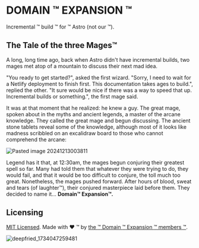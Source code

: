 # DOMAIN :tm: EXPANSION :tm:

Incremental :tm: build :tm: for :tm: Astro (not our :tm:).

## The Tale of the three Mages™️

A long, long time ago, back when Astro didn't have incremental builds, two mages met atop of a mountain to discuss their next mad idea. 

"You ready to get started?", asked the first wizard. 
"Sorry, I need to wait for a Netlify deployment to finish first. This documentation takes ages to build.", replied the other. 
"It sure would be nice if there was a way to speed that up. Incremental builds or something.", the first mage said. 

It was at that moment that he realized: he knew a guy. The great mage, spoken about in the myths and ancient legends, a master of the arcane knowledge. 
They called the great mage and begun discussing. The ancient stone tablets reveal some of the knowledge, although most of it looks like madness scribbled on an excalidraw board to those who cannot comprehend the arcane:

![Pasted image 20241213003811](https://github.com/user-attachments/assets/b6e25ca2-c8e2-493c-a651-1cb51eef3b65)

Legend has it that, at 12:30am, the mages begun conjuring their greatest spell so far. Many had told them that whatever they were trying to do, they would fail, and that it would be too difficult to conjure, the toll much too great. Nonetheless, the mages pushed forward. After hours of blood, sweat and tears (of laughter™️), their conjured masterpiece laid before them. They decided to name it...
**Domain™️ Expansion™️.**

## Licensing

[MIT Licensed](./LICENSE). Made with ❤️ :tm: by [the :tm: Domain :tm: Expansion :tm: members :tm:](https://github.com/orgs/astro-expansion/people).

![deepfried_1734047259481](https://github.com/user-attachments/assets/6a5e55da-833f-4a5a-ba00-474c0871446b)
